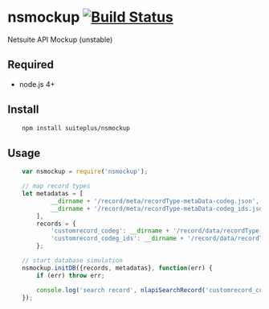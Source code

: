 # nsmockup [![Build Status](https://travis-ci.org/suiteplus/nsmockup.svg?branch=master)](https://travis-ci.org/suiteplus/nsmockup)
Netsuite API Mockup (unstable)

## Required
 * node.js 4+

## Install
```bash
    npm install suiteplus/nsmockup
```

## Usage
```javascript
    var nsmockup = require('nsmockup');

    // map record types
    let metadatas = [
            __dirname + '/record/meta/recordType-metaData-codeg.json',
            __dirname + '/record/meta/recordType-metaData-codeg_ids.json'
        ],
        records = {
            'customrecord_codeg': __dirname + '/record/data/recordType-codeg.json',
            'customrecord_codeg_ids': __dirname + '/record/data/recordType-codeg_ids.json'
        };

    // start database simulation
    nsmockup.initDB({records, metadatas}, function(err) {
        if (err) throw err;

        console.log('search record', nlapiSearchRecord('customrecord_codeg'));
    });
```